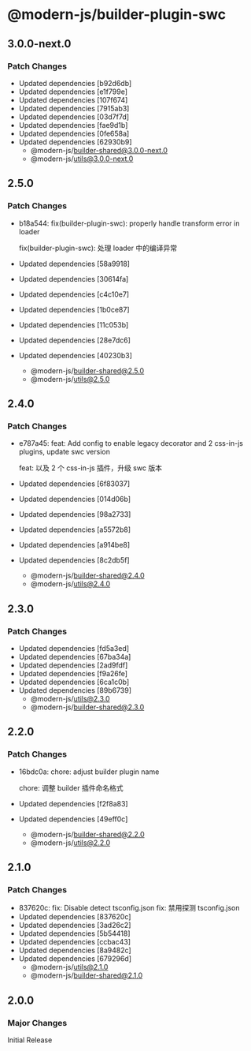 # @modern-js/builder-plugin-swc

## 3.0.0-next.0

### Patch Changes

- Updated dependencies [b92d6db]
- Updated dependencies [e1f799e]
- Updated dependencies [107f674]
- Updated dependencies [7915ab3]
- Updated dependencies [03d7f7d]
- Updated dependencies [fae9d1b]
- Updated dependencies [0fe658a]
- Updated dependencies [62930b9]
  - @modern-js/builder-shared@3.0.0-next.0
  - @modern-js/utils@3.0.0-next.0

## 2.5.0

### Patch Changes

- b18a544: fix(builder-plugin-swc): properly handle transform error in loader

  fix(builder-plugin-swc): 处理 loader 中的编译异常

- Updated dependencies [58a9918]
- Updated dependencies [30614fa]
- Updated dependencies [c4c10e7]
- Updated dependencies [1b0ce87]
- Updated dependencies [11c053b]
- Updated dependencies [28e7dc6]
- Updated dependencies [40230b3]
  - @modern-js/builder-shared@2.5.0
  - @modern-js/utils@2.5.0

## 2.4.0

### Patch Changes

- e787a45: feat: Add config to enable legacy decorator and 2 css-in-js plugins, update swc version

  feat: 以及 2 个 css-in-js 插件，升级 swc 版本

- Updated dependencies [6f83037]
- Updated dependencies [014d06b]
- Updated dependencies [98a2733]
- Updated dependencies [a5572b8]
- Updated dependencies [a914be8]
- Updated dependencies [8c2db5f]
  - @modern-js/builder-shared@2.4.0
  - @modern-js/utils@2.4.0

## 2.3.0

### Patch Changes

- Updated dependencies [fd5a3ed]
- Updated dependencies [67ba34a]
- Updated dependencies [2ad9fdf]
- Updated dependencies [f9a26fe]
- Updated dependencies [6ca1c0b]
- Updated dependencies [89b6739]
  - @modern-js/utils@2.3.0
  - @modern-js/builder-shared@2.3.0

## 2.2.0

### Patch Changes

- 16bdc0a: chore: adjust builder plugin name

  chore: 调整 builder 插件命名格式

- Updated dependencies [f2f8a83]
- Updated dependencies [49eff0c]
  - @modern-js/builder-shared@2.2.0
  - @modern-js/utils@2.2.0

## 2.1.0

### Patch Changes

- 837620c: fix: Disable detect tsconfig.json
  fix: 禁用探测 tsconfig.json
- Updated dependencies [837620c]
- Updated dependencies [3ad26c2]
- Updated dependencies [5b54418]
- Updated dependencies [ccbac43]
- Updated dependencies [8a9482c]
- Updated dependencies [679296d]
  - @modern-js/utils@2.1.0
  - @modern-js/builder-shared@2.1.0

## 2.0.0

### Major Changes

Initial Release
